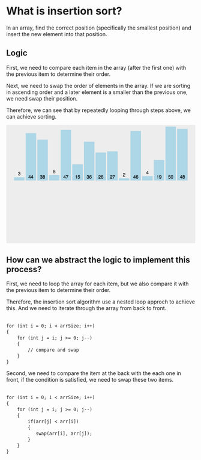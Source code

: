 # What is insertion sort?

In an array, find the correct position (specifically the smallest position) and insert the new element into that position.

## Logic

First, we need to compare each item in the array (after the first one) with the previous item to determine their order.

Next, we need to swap the order of elements in the array. If we are sorting in ascending order and a later element is a smaller than the previous one, we need swap their position.

Therefore, we can see that by repeatedly looping through steps above, we can achieve sorting.

![alt text](insertion_sort.gif)

## How can we abstract the logic to implement this process?

First, we need to loop the array for each item, but we also compare it with the previous item to determine their order.

Therefore, the insertion sort algorithm use a nested loop approch to achieve this. And we need to iterate through the array from back to front.

```

for (int i = 0; i < arrSize; i++)
{
    for (int j = i; j >= 0; j--)
    {
        // compare and swap
    }
}

```

Second, we need to compare the item at the back with the each one in front, if the condition is satisfied, we need to swap these two items.

```

for (int i = 0; i < arrSize; i++)
{
    for (int j = i; j >= 0; j--)
    {
        if(arr[j] < arr[i])
        {
           swap(arr[i], arr[j]);
        }
    }
}

```